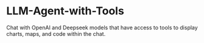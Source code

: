 # LLM-Agent-with-Tools
Chat with OpenAI and Deepseek models that have access to tools to display charts, maps, and code within the chat.
